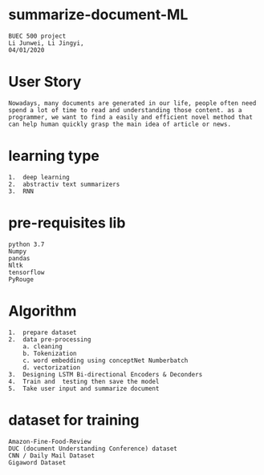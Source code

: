 # summarize-document-ML
    BUEC 500 project  
    Li Junwei, Li Jingyi, 
    04/01/2020
# User Story 
    Nowadays, many documents are generated in our life, people often need spend a lot of time to read and understanding those content. as a programmer, we want to find a easily and efficient novel method that can help human quickly grasp the main idea of article or news. 

# learning type
    1.  deep learning 
    2.  abstractiv text summarizers
    3.  RNN 

# pre-requisites lib
    python 3.7
    Numpy
    pandas
    Nltk
    tensorflow
    PyRouge 

# Algorithm
    1.  prepare dataset 
    2.  data pre-processing
        a. cleaning
        b. Tokenization
        c. word embedding using conceptNet Numberbatch
        d. vectorization 
    3.  Designing LSTM Bi-directional Encoders & Deconders
    4.  Train and  testing then save the model
    5.  Take user input and summarize document 



# dataset for training 
    Amazon-Fine-Food-Review 
    DUC (document Understanding Conference) dataset 
    CNN / Daily Mail Dataset
    Gigaword Dataset

